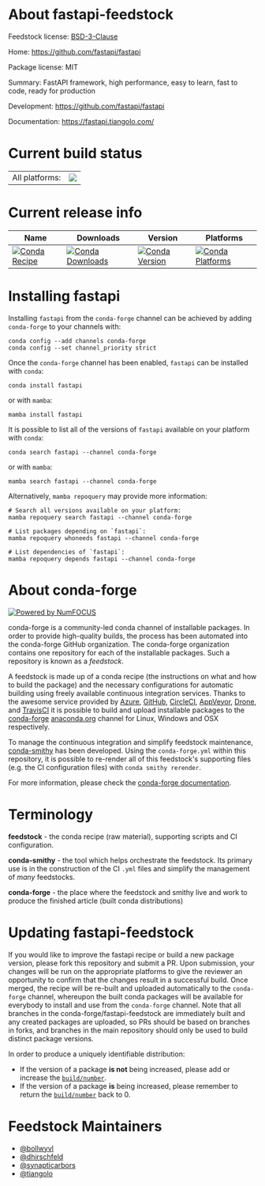 About fastapi-feedstock
=======================

Feedstock license: [BSD-3-Clause](https://github.com/conda-forge/fastapi-feedstock/blob/main/LICENSE.txt)

Home: https://github.com/fastapi/fastapi

Package license: MIT

Summary: FastAPI framework, high performance, easy to learn, fast to code, ready for production

Development: https://github.com/fastapi/fastapi

Documentation: https://fastapi.tiangolo.com/

Current build status
====================


<table><tr><td>All platforms:</td>
    <td>
      <a href="https://dev.azure.com/conda-forge/feedstock-builds/_build/latest?definitionId=None&branchName=main">
        <img src="https://dev.azure.com/conda-forge/feedstock-builds/_apis/build/status/fastapi-feedstock?branchName=main">
      </a>
    </td>
  </tr>
</table>

Current release info
====================

| Name | Downloads | Version | Platforms |
| --- | --- | --- | --- |
| [![Conda Recipe](https://img.shields.io/badge/recipe-fastapi-green.svg)](https://anaconda.org/conda-forge/fastapi) | [![Conda Downloads](https://img.shields.io/conda/dn/conda-forge/fastapi.svg)](https://anaconda.org/conda-forge/fastapi) | [![Conda Version](https://img.shields.io/conda/vn/conda-forge/fastapi.svg)](https://anaconda.org/conda-forge/fastapi) | [![Conda Platforms](https://img.shields.io/conda/pn/conda-forge/fastapi.svg)](https://anaconda.org/conda-forge/fastapi) |

Installing fastapi
==================

Installing `fastapi` from the `conda-forge` channel can be achieved by adding `conda-forge` to your channels with:

```
conda config --add channels conda-forge
conda config --set channel_priority strict
```

Once the `conda-forge` channel has been enabled, `fastapi` can be installed with `conda`:

```
conda install fastapi
```

or with `mamba`:

```
mamba install fastapi
```

It is possible to list all of the versions of `fastapi` available on your platform with `conda`:

```
conda search fastapi --channel conda-forge
```

or with `mamba`:

```
mamba search fastapi --channel conda-forge
```

Alternatively, `mamba repoquery` may provide more information:

```
# Search all versions available on your platform:
mamba repoquery search fastapi --channel conda-forge

# List packages depending on `fastapi`:
mamba repoquery whoneeds fastapi --channel conda-forge

# List dependencies of `fastapi`:
mamba repoquery depends fastapi --channel conda-forge
```


About conda-forge
=================

[![Powered by
NumFOCUS](https://img.shields.io/badge/powered%20by-NumFOCUS-orange.svg?style=flat&colorA=E1523D&colorB=007D8A)](https://numfocus.org)

conda-forge is a community-led conda channel of installable packages.
In order to provide high-quality builds, the process has been automated into the
conda-forge GitHub organization. The conda-forge organization contains one repository
for each of the installable packages. Such a repository is known as a *feedstock*.

A feedstock is made up of a conda recipe (the instructions on what and how to build
the package) and the necessary configurations for automatic building using freely
available continuous integration services. Thanks to the awesome service provided by
[Azure](https://azure.microsoft.com/en-us/services/devops/), [GitHub](https://github.com/),
[CircleCI](https://circleci.com/), [AppVeyor](https://www.appveyor.com/),
[Drone](https://cloud.drone.io/welcome), and [TravisCI](https://travis-ci.com/)
it is possible to build and upload installable packages to the
[conda-forge](https://anaconda.org/conda-forge) [anaconda.org](https://anaconda.org/)
channel for Linux, Windows and OSX respectively.

To manage the continuous integration and simplify feedstock maintenance,
[conda-smithy](https://github.com/conda-forge/conda-smithy) has been developed.
Using the ``conda-forge.yml`` within this repository, it is possible to re-render all of
this feedstock's supporting files (e.g. the CI configuration files) with ``conda smithy rerender``.

For more information, please check the [conda-forge documentation](https://conda-forge.org/docs/).

Terminology
===========

**feedstock** - the conda recipe (raw material), supporting scripts and CI configuration.

**conda-smithy** - the tool which helps orchestrate the feedstock.
                   Its primary use is in the construction of the CI ``.yml`` files
                   and simplify the management of *many* feedstocks.

**conda-forge** - the place where the feedstock and smithy live and work to
                  produce the finished article (built conda distributions)


Updating fastapi-feedstock
==========================

If you would like to improve the fastapi recipe or build a new
package version, please fork this repository and submit a PR. Upon submission,
your changes will be run on the appropriate platforms to give the reviewer an
opportunity to confirm that the changes result in a successful build. Once
merged, the recipe will be re-built and uploaded automatically to the
`conda-forge` channel, whereupon the built conda packages will be available for
everybody to install and use from the `conda-forge` channel.
Note that all branches in the conda-forge/fastapi-feedstock are
immediately built and any created packages are uploaded, so PRs should be based
on branches in forks, and branches in the main repository should only be used to
build distinct package versions.

In order to produce a uniquely identifiable distribution:
 * If the version of a package **is not** being increased, please add or increase
   the [``build/number``](https://docs.conda.io/projects/conda-build/en/latest/resources/define-metadata.html#build-number-and-string).
 * If the version of a package **is** being increased, please remember to return
   the [``build/number``](https://docs.conda.io/projects/conda-build/en/latest/resources/define-metadata.html#build-number-and-string)
   back to 0.

Feedstock Maintainers
=====================

* [@bollwyvl](https://github.com/bollwyvl/)
* [@dhirschfeld](https://github.com/dhirschfeld/)
* [@synapticarbors](https://github.com/synapticarbors/)
* [@tiangolo](https://github.com/tiangolo/)

